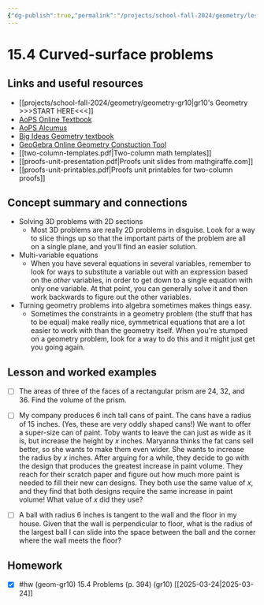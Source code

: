 ```yaml
---
{"dg-publish":true,"permalink":"/projects/school-fall-2024/geometry/lessons/15-4-problems/"}
---
```



#  15.4 Curved-surface problems

## Links and useful resources 

- [[projects/school-fall-2024/geometry/geometry-gr10\|gr10's Geometry >>>START HERE<<<]]
- [AoPS Online Textbook](https://artofproblemsolving.com/ebooks/intro-geometry-ebook/c0toc)
- [AoPS Alcumus](https://artofproblemsolving.com/teacher/students)
- [Big Ideas Geometry textbook](https://bim.easyaccessmaterials.com/?level=12)
- [GeoGebra Online Geometry Constuction Tool](https://www.geogebra.org/geometry?lang=en/)
- [[two-column-templates.pdf|Two-column math templates]]
- [[proofs-unit-presentation.pdf|Proofs unit slides from mathgiraffe.com]]
- [[proofs-unit-printables.pdf|Proofs unit printables for two-column proofs]]



## Concept summary and connections


- Solving 3D problems with 2D sections 
    - Most 3D problems are really 2D problems in disguise. Look for a way to slice things up so that the important parts of the problem are all on a single plane, and you'll find an easier solution.
- Multi-variable equations 
    - When you have several equations in several variables, remember to look for ways to substitute a variable out with an expression based on the *other* variables, in order to get down to a single equation with only one variable. At that point, you can generally solve it and then work backwards to figure out the other variables.
- Turning geometry problems into algebra sometimes makes things easy. 
    - Sometimes the constraints in a geometry problem (the stuff that has to be equal) make really nice, symmetrical equations that are a lot easier to work with than the geometry itself. When you're stumped on a geometry problem, look for a way to do this and it might just get you going again.

## Lesson and worked examples

- [ ] The areas of three of the faces of a rectangular prism are 24, 32, and 36. Find the volume of the prism.   
- [ ] My company produces 6 inch tall cans of paint. The cans have a radius of 15 inches. (Yes, these are very oddly shaped cans!) We want to offer a super-size can of paint. Toby wants to leave the can just as wide as it is, but increase the height by $x$ inches. Maryanna thinks the fat cans sell better, so she wants to make them even wider. She wants to increase the radius by $x$ inches. After arguing for a while, they decide to go with the design that produces the greatest increase in paint volume. They reach for their scratch paper and figure out how much more paint is needed to fill their new can designs. They both use the same value of $x$, and they find that both designs require the same increase in paint volume! What value of $x$ did they use?   
- [ ] A ball with radius 6 inches is tangent to the wall and the floor in my house. Given that the wall is perpendicular to floor, what is the radius of the largest ball I can slide into the space between the ball and the corner where the wall meets the floor?


## Homework


- [x] #hw (geom-gr10) 15.4 Problems  (p. 394) (gr10) [[2025-03-24\|2025-03-24]]


